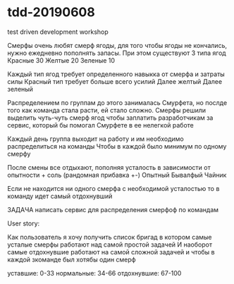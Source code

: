 # tdd-20190608
test driven development workshop

Смерфы очень любят смерф ягоды, для того чтобы ягоды не кончались, нужно
ежедневно пополнять запасы.
При этом существуют 3 типа ягод
Красные 30
Желтые 20
Зеленые 10

Каждый тип ягод требует определенного навыкка от смерфа и затраты силы
Красный тип требует больше всего усилий
Далее желтый
Далее зеленый

Распределением по группам до этого занималась Смурфета, но послде того 
как команда стала расти, ей стало сложно.
Смерфы решили выделить чуть-чуть смерф ягод чтобы заплатить разработчикам за сервис, 
который бы помогал Смурфете в ее нелегкой работе

Каждый день группа выходит на работу и им необходимо распределиться на команды
Чтобы в каждой было минимум по одному смерфу

После смены все отдыхают, пополняя усталость в зависимости от опытности + соль (рандомная прибавка +-)
Опытный
Бывалфый
Чайник

Если не находится ни одного смерфа с необходимой усталостью то в команду идет самый отдохнувший

ЗАДАЧА написать сервис для распределения смерфоф по командам

User story:

Как пользователь я хочу получить список бригад в котором самые усталые смерфы работают над самой простой задачей
И наоборот самые отдохнувшие работают на самой сложной задачей и чтобы в каждой зкоманде был хотябы один смерф

уставшие: 0-33
нормальные: 34-66
отдохнувшие: 67-100







